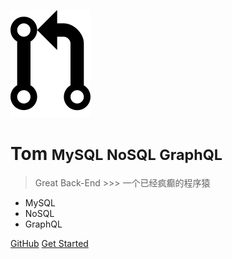 <!-- _coverpage.md -->

![logo](_media/icon.png)

# Tom <small>MySQL NoSQL GraphQL</small>

> Great Back-End >>> 一个已经疯癫的程序猿

- MySQL
- NoSQL
- GraphQL

[GitHub](https://github.com/NovemberFall)
[Get Started](README.md)